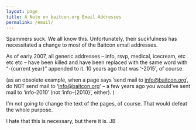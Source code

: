 ```yaml
---
layout: page
title: A Note on baitcon.org Email Addresses
permalink: /email/
---
```

Spammers suck. We all know this. Unfortunately, their suckfulness has necessitated a change to most of the Baitcon email addresses.

As of early 2007, all generic addresses – info, rsvp, medical,
icecream, etc etc etc – have been killed and have been replaced with the same word with “-{current year}” appended to it. 10 years ago that was ‘-2015′, of course.

(as an obsolete example, when a page says ’send mail to info@baitcon.org’, do NOT send mail to ‘info@baitcon.org’ – a few years ago you would’ve sent mail to ‘info-2010′ (not ‘info-{2010}’, either). )

I’m not going to change the text of the pages, of course. That would defeat the whole purpose.

I hate that this is necessary, but there it is.
JB

